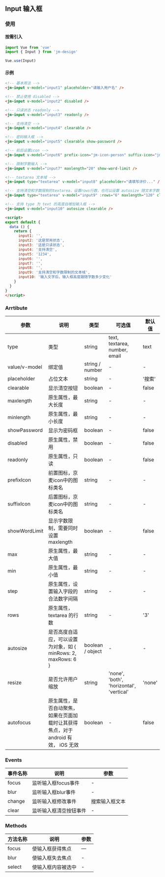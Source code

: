 ## Input 输入框

### 使用

#### 按需引入

```javascript
import Vue from 'vue'
import { Input } from 'jm-design'

Vue.use(Input)
```

#### 示例

```html
<!-- 基本用法 -->
<jm-input v-model="input1" placeholder="请输入用户名" />

<!-- 禁止使用 disabled -->
<jm-input v-model="input2" disabled />

<!-- 只读状态 readonly -->
<jm-input v-model="input3" readonly />

<!-- 支持清空 -->
<jm-input v-model="input4" clearable />

<!-- 密码输入框 -->
<jm-input v-model="input5" clearable show-password />

<!-- 前后设置icon -->
<jm-input v-model="input6" prefix-icon="jm-icon-person" suffix-icon="jm-icon-tickets" />

<!-- 限制字数输入 -->
<jm-input v-model="input7" maxlength="20" show-word-limit />

<!-- textarea 文本域 -->
<jm-input type="textarea" v-model="input8" placeholder="请填写评价..." />

<!-- 支持清空和字数限制的textarea，设置rows行数，也可以设置 autosize 随文本字数高度自动增加 -->
<jm-input type="textarea" v-model="input9" :rows="6" maxlength="120" clearable show-word-limit />

<!-- 支持 type 为 text 的高度自增加输入框 -->
<jm-input v-model="input10" autosize clearable />

<script>
export default {
  data () {
    return {
      input1: '',
      input2: '这是禁用状态',
      input3: '这是只读状态',
      input4: '支持清空',
      input5: '1234',
      input6: '',
      input7: '',
      input8: '',
      input9: '支持清空和字数限制的文本域',
      input10: '输入文字后，输入框高度跟随字数多少变化'
    }
  }
}
</script>
```

### Arrtibute

| 参数      | 说明                                 | 类型      | 可选值       | 默认值   |
|---------- |------------------------------------ |---------- |------------- |-------- |
| type | 类型 | string | text, textarea, number, email | text |
| value/v-model   |	绑定值                        |	string / number     | -   |	-  |
| placeholder	    | 占位文本                  |	string    |	-         |	'搜索' |
| clearable | 显示清空按钮 | boolean | - | false |
| maxlength | 原生属性，最大长度 | string | - | - |
| minlength | 原生属性，最小长度 | string | - | - |
| showPassword | 显示为密码框 | boolean | - | false |
| disabled | 原生属性，禁用 | boolean | - | false |
| readonly | 原生属性，只读 | boolean | - | false |
| prefixIcon | 前置图标，京麦icon中的图标类名 | string | - | - |
| suffixIcon | 后置图标，京麦icon中的图标类名 | string | - | - |
| showWordLimit | 显示字数限制，需要同时设置 maxlength | boolean | - | false |
| max | 原生属性，最大值 | string | - | - |
| min | 原生属性，最小值 | string | - | - |
| step | 原生属性，设置输入字段的合法数字间隔 | string | - | - |
| rows | 原生属性，textarea 的行数 | string | - | '3' |
| autosize | 是否高度自适应，可以设置为对象，如 { minRows: 2, maxRows: 6 } | boolean / object | - | - |
| resize | 是否允许用户缩放 | string | 'none', 'both', 'horizontal', 'vertical' | 'none' |
| autofocus | 原生属性，是否自动聚焦，如果在页面加载时让其获得焦点，对于 android 有效， iOS 无效 | boolean | - | false |

### Events

| 事件名称      | 说明                                 | 参数     |
|------------- |------------------------------------ |--------- |
| focus        | 监听输入框focus事件                    | -       |
| blur         | 监听输入框blur事件                     | -       |
| change       | 监听输入框修改事件                      | 搜索输入框文本       |
| clear        | 监听输入框清空按钮事件                   | -       |

### Methods

| 方法名称      | 说明       | 参数   |
|------------- |----------- |---------  |
| focus      | 使输入框获得焦点 | —  |
| blur    | 使输入框失去焦点 | -  |
| select | 使输入框内容被选中 | - |